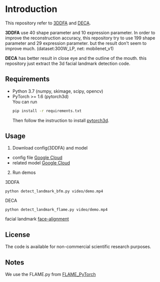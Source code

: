 # Introduction

This repository refer to [3DDFA](https://github.com/cleardusk/3DDFA) and [DECA](https://github.com/YadiraF/DECA). 

**3DDFA** use 40 shape parameter and 10 expression parameter. In order to improve the reconstruction accuracy, this repository try to use 199 shape parameter and 29 expression parameter. but the result don't seem to improve much. (dataset:300W_LP, net: mobilenet_v1) 

**DECA** has better result in close eye and the outline of the mouth. this repository just extract the 3d facial landmark detection code.

## Requirements
* Python 3.7 (numpy, skimage, scipy, opencv)  
* PyTorch >= 1.6 (pytorch3d)  
  You can run 
  ```bash
  pip install -r requirements.txt
  ```
  Then follow the instruction to install [pytorch3d](https://github.com/facebookresearch/pytorch3d/blob/master/INSTALL.md).
  
## Usage
1. Download config(3DDFA) and model
  - config file [Google Cloud](https://drive.google.com/file/d/1RsGUwHqfQRCsMNXGi8SkaOcjhY8e9t7y/view?usp=sharing)
  - related model [Google Cloud](https://drive.google.com/file/d/1mBQr4L6BIZ534wBSz_mzx5HAmJka9-G9/view?usp=sharing)
  
2. Run demos

3DDFA
```
python detect_landmark_bfm.py video/demo.mp4
```

DECA
```
python detect_landmark_flame.py video/demo.mp4
```

facial landmark [face-alignment](https://github.com/1adrianb/face-alignment)


## License
The code is available for non-commercial scientific research purposes. 

## Notes
We use the FLAME.py from [FLAME_PyTorch](https://github.com/soubhiksanyal/FLAME_PyTorch)
